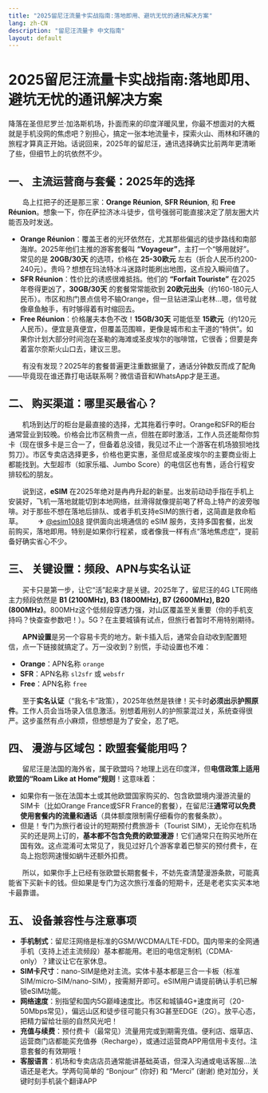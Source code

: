 ```yaml
---
title: "2025留尼汪流量卡实战指南:落地即用、避坑无忧的通讯解决方案"
lang: zh-CN
description: "留尼汪流量卡 中文指南"
layout: default
---
```

# 2025留尼汪流量卡实战指南:落地即用、避坑无忧的通讯解决方案

降落在圣但尼罗兰·加洛斯机场，扑面而来的印度洋暖风里，你最不想面对的大概就是手机没网的焦虑吧？别担心，搞定一张本地流量卡，探索火山、雨林和环礁的旅程才算真正开始。话说回来，2025年的留尼汪，通讯选择确实比前两年更清晰了些，但细节上的坑依然不少。

## 一、 主流运营商与套餐：2025年的选择

　　岛上扛把子的还是那三家：**Orange Réunion**, **SFR Réunion**, 和 **Free Réunion**。想象一下，你在萨拉济冰斗徒步，信号强弱可能直接决定了朋友圈大片能否及时发送。

*   **Orange Réunion**：覆盖王者的光环依然在，尤其那些偏远的徒步路线和南部海岸。2025年他们主推的游客套餐叫 **“Voyageur”**，主打一个“够用就好”。常见的是 **20GB/30天** 的选项，价格在 **25-30欧元** 左右（折合人民币约200-240元）。贵吗？想想在玛法特冰斗迷路时能刷出地图，这点投入瞬间值了。
*   **SFR Réunion**：性价比的诱惑很难抵挡。他们的 **“Forfait Touriste”** 在2025年卷得更凶了，**30GB/30天** 的套餐常常能砍到 **20欧元出头**（约160-180元人民币）。市区和热门景点信号不输Orange，但一旦钻进深山老林…嗯，信号就像章鱼触手，有时够得着有时缩回去。
*   **Free Réunion**：价格屠夫本色不改！**15GB/30天** 可能低至 **15欧元**（约120元人民币）。便宜是真便宜，但覆盖范围嘛，更像是城市和主干道的“特供”。如果你计划大部分时间泡在圣勒的海滩或圣皮埃尔的咖啡馆，它很香；但要是奔着富尔奈斯火山口去，建议三思。

　　有没有发现？2025年的套餐普遍更注重数据量了，通话分钟数反而成了配角——毕竟现在谁还靠打电话联系啊？微信语音和WhatsApp才是王道。

## 二、 购买渠道：哪里买最省心？

　　机场到达厅的柜台是最直接的选择，尤其拖着行李时。Orange和SFR的柜台通常营业到较晚。价格会比市区稍贵一点，但胜在即时激活，工作人员还能帮你剪卡（现在很多卡是三合一了，但备着总没错，我见过不止一个游客在机场狼狈地找剪刀）。市区专卖店选择更多，价格也更实惠，圣但尼或圣皮埃尔的主要商业街上都能找到。大型超市（如家乐福、Jumbo Score）的电信区也有售，适合行程安排较松的朋友。

　　说到这，**eSIM** 在2025年绝对是冉冉升起的新星。出发前动动手指在手机上安装好，飞机一落地就能切到本地网络，丝滑得就像提前喝了杯岛上特产的波旁咖啡。对于那些不想在落地后排队、或者手机支持eSIM的旅行者，这简直是救命稻草。
　　✈ [@esim1088](https://t.me/s/esim1088) 提供面向出境通信的 eSIM 服务，支持多国套餐，出发前购买，落地即用。特别是如果你行程紧，或者像我一样有点“落地焦虑症”，提前备好确实省心不少。

## 三、 关键设置：频段、APN与实名认证

　　买卡只是第一步，让它“活”起来才是关键。2025年了，留尼汪的4G LTE网络主力频段依然是 **B1 (2100MHz), B3 (1800MHz), B7 (2600MHz), B20 (800MHz)**。800MHz这个低频段穿透力强，对山区覆盖至关重要（你的手机支持吗？快查查参数吧！）。5G？在主要城镇有试点，但旅行者暂时不用特别期待。

　　**APN设置**是另一个容易卡壳的地方。新卡插入后，通常会自动收到配置短信，点一下链接就搞定了。万一没收到？别慌，手动设置也不难：

*   **Orange**：APN名称 `orange`
*   **SFR**：APN名称 `sl2sfr` 或 `websfr`
*   **Free**：APN名称 `free`

　　至于**实名认证**（“我名卡”政策），2025年依然是铁律！买卡时**必须出示护照原件**。工作人员会当场录入信息激活。别想着用别人的护照蒙混过关，系统查得很严。这步虽然有点小麻烦，但想想是为了安全，忍了吧。

## 四、 漫游与区域包：欧盟套餐能用吗？

　　留尼汪是法国的海外省，属于欧盟吗？地理上远在印度洋，但**电信政策上适用欧盟的“Roam Like at Home”规则**！这意味着：

*   如果你有一张在法国本土或其他欧盟国家购买的、包含欧盟境内漫游流量的SIM卡（比如Orange France或SFR France的套餐），在留尼汪**通常可以免费使用套餐内的流量和通话**（具体额度限制需仔细看你的套餐条款）。
*   但是！专门为旅行者设计的短期预付费旅游卡（Tourist SIM），无论你在机场买的还是网上订的，**基本都不包含免费的欧盟漫游**！它们通常只在购买地所在国有效。这点混淆可太常见了，我见过好几个游客拿着巴黎买的预付费卡，在岛上抱怨网速慢如蜗牛还额外扣费。

　　所以，如果你手上已经有张欧盟长期套餐卡，不妨先查清楚漫游条款，可能真能省下买新卡的钱。但如果是专门为这次旅行准备的短期卡，还是老老实实买本地卡最靠谱。

## 五、 设备兼容性与注意事项

*   **手机制式**：留尼汪网络是标准的GSM/WCDMA/LTE-FDD。国内带来的全网通手机（支持上述主流频段）基本都能用。老旧的电信定制机（CDMA-only）？建议让它在家休息。
*   **SIM卡尺寸**：nano-SIM是绝对主流。实体卡基本都是三合一卡板（标准SIM/micro-SIM/nano-SIM），按需掰开即可。eSIM用户请提前确认手机已解锁eSIM功能。
*   **网络速度**：别指望和国内5G巅峰速度比。市区和城镇4G+速度尚可（20-50Mbps常见），偏远山区和徒步径可能只有3G甚至EDGE（2G）。放平心态，把精力留给壮丽的自然风光吧！
*   **充值与续费**：预付费卡（最常见）流量用完或到期需充值。便利店、烟草店、运营商门店都能买充值券（Recharge），或通过运营商APP用信用卡支付。注意套餐的有效期哦！
*   **客服语言**：机场和专卖店店员通常能讲基础英语，但深入沟通或电话客服…法语还是老大。学两句简单的 “Bonjour” (你好) 和 “Merci” (谢谢) 绝对加分，关键时刻手机装个翻译APP